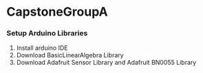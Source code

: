 # CapstoneGroupA



### Setup Arduino Libraries
1. Install arduino IDE
2. Download BasicLinearAlgebra Library
3. Download Adafruit Sensor Library and Adafruit BN0055 Library
